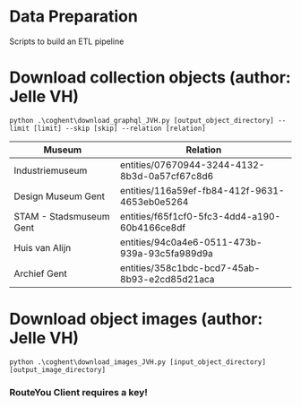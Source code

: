 # Data Preparation

Scripts to build an ETL pipeline

# Download collection objects (author: Jelle VH)
`python .\coghent\download_graphql_JVH.py [output_object_directory] --limit [limit] --skip [skip] --relation [relation]`

|Museum| Relation|
|-|-|
| Industriemuseum | entities/07670944-3244-4132-8b3d-0a57cf67c8d6 |
| Design Museum Gent | entities/116a59ef-fb84-412f-9631-4653eb0e5264 |
| STAM - Stadsmuseum Gent | entities/f65f1cf0-5fc3-4dd4-a190-60b4166ce8df |
| Huis van Alijn | entities/94c0a4e6-0511-473b-939a-93c5fa989d9a |
| Archief Gent | entities/358c1bdc-bcd7-45ab-8b93-e2cd85d21aca |

# Download object images (author: Jelle VH)
`python .\coghent\download_images_JVH.py [input_object_directory] [output_image_directory]`


### RouteYou Client requires a key!